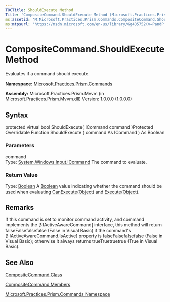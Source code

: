 ```yaml
---
TOCTitle: ShouldExecute Method
Title: 'CompositeCommand.ShouldExecute Method (Microsoft.Practices.Prism.Commands)'
ms:assetid: 'M:Microsoft.Practices.Prism.Commands.CompositeCommand.ShouldExecute(System.Windows.Input.ICommand)'
ms:mtpsurl: 'https://msdn.microsoft.com/en-us/library/Gg405752(v=PandP.50)'
---
```



# CompositeCommand.ShouldExecute Method

Evaluates if a command should execute.

**Namespace:** [Microsoft.Practices.Prism.Commands](https://msdn.microsoft.com/library/microsoft.practices.prism.commands)
**Assembly:** Microsoft.Practices.Prism.Mvvm (in Microsoft.Practices.Prism.Mvvm.dll) Version: 1.0.0.0 (1.0.0.0)

## Syntax

protected virtual bool ShouldExecute( ICommand command )Protected Overridable Function ShouldExecute ( command As ICommand ) As Boolean

### Parameters

command  
Type: [System.Windows.Input.ICommand](http://msdn.microsoft.com/en-us/library/ms616869)
The command to evaluate.

### Return Value

Type: [Boolean](http://msdn.microsoft.com/en-us/library/a28wyd50)
A [Boolean](http://msdn.microsoft.com/en-us/library/a28wyd50) value indicating whether the command should be used when evaluating [CanExecute(Object)](https://msdn.microsoft.com/library/microsoft.practices.prism.commands.compositecommand.canexecute(system.object)) and [Execute(Object)](https://msdn.microsoft.com/library/microsoft.practices.prism.commands.compositecommand.execute(system.object)).

## Remarks

 If this command is set to monitor command activity, and command implements the [!:IActiveAwareCommand\] interface, this method will return falseFalsefalsefalse (False in Visual Basic) if the command's [!:IActiveAwareCommand.IsActive\] property is falseFalsefalsefalse (False in Visual Basic); otherwise it always returns trueTruetruetrue (True in Visual Basic).

## See Also

[CompositeCommand Class](https://msdn.microsoft.com/library/microsoft.practices.prism.commands.compositecommand)

[CompositeCommand Members](https://msdn.microsoft.com/allmembers.t:microsoft.practices.prism.commands.compositecommand)

[Microsoft.Practices.Prism.Commands Namespace](https://msdn.microsoft.com/library/microsoft.practices.prism.commands)
